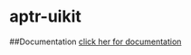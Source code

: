 # aptr-uikit

##Documentation
[click her for documentation](https://github.com/appitierre/aptr-uikit/wiki)